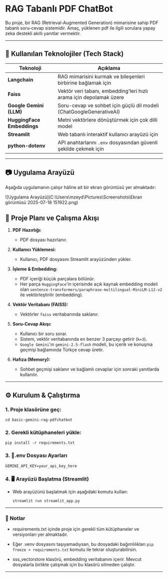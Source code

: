 #  RAG Tabanlı PDF ChatBot 

Bu proje, bir RAG (Retrieval-Augmented Generation) mimarisine sahip PDF tabanlı soru-cevap sistemidir. Amaç, yüklenen pdf ile ilgili sorulara yapay zeka destekli akıllı yanıtlar vermektir.

---

## 🚀 Kullanılan Teknolojiler (Tech Stack)

| Teknoloji                         | Açıklama                                                                 |
|----------------------------------|--------------------------------------------------------------------------|
| **Langchain**                    | RAG mimarisini kurmak ve bileşenleri birbirine bağlamak için             |
| **Faiss**                        | Vektör veri tabanı, embedding'leri hızlı arama için depolamak üzere      |
| **Google Gemini (LLM)**          | Soru-cevap ve sohbet için güçlü dil modeli (ChatGoogleGenerativeAI)     |
| **HuggingFace Embeddings**       | Metni vektörlere dönüştürmek için çok dilli model                        |
| **Streamlit**                    | Web tabanlı interaktif kullanıcı arayüzü için                            |
| **python-dotenv**                | API anahtarlarını `.env` dosyasından güvenli şekilde çekmek için         |

---

## 📷 Uygulama Arayüzü
Aşağıda uygulamanın çalışır hâline ait bir ekran görüntüsü yer almaktadır:

![Uygulama Arayüzü](C:\Users\mzeyd\Pictures\Screenshots\Ekran görüntüsü 2025-07-18 151922.png)



## 🧠 Proje Planı ve Çalışma Akışı

1. **PDF Hazırlığı:**  
   - PDF dosyası hazırlanır.

2. **Kullanıcı Yüklemesi:**  
   - Kullanıcı, PDF dosyasını Streamlit arayüzünden yükler.

3. **İşleme & Embedding:**  
   - PDF içeriği küçük parçalara bölünür.  
   - Her parça `HuggingFace`'in içerisinde açık kaynak embedding modeli olan `sentence-transformers/paraphrase-multilingual-MiniLM-L12-v2` ile vektörleştirilir (embedding).  

4. **Vektör Veritabanı (FAISS):**  
   - Vektörler `faiss` veritabanında saklanır.  

5. **Soru-Cevap Akışı:**  
   - Kullanıcı bir soru sorar.  
   - Sistem, vektör veritabanında en benzer 3 parçayı getirir (`k=3`).  
   - `Google Gemini`'ın `gemini-2.5-flash` modeli, bu içerik ve konuşma geçmişi bağlamında Türkçe cevap üretir.

6. **Hafıza (Memory):**  
   - Sohbet geçmişi saklanır ve bağlamlı cevaplar için sonraki yanıtlarda kullanılır.

---

## ⚙️ Kurulum & Çalıştırma

### 1. Proje klasörüne geç:
 
  ```cd basic-gemini-rag-pdfchatbot```

### 2. Gerekli kütüphaneleri yükle:

   ```pip install -r requirements.txt```

### 3. 🔐.env Dosyası Ayarları

   ```GEMINI_API_KEY=your_api_key_here```

### 4. 🖥️ Arayüzü Başlatma (Streamlit)
 - Web arayüzünü başlatmak için aşağıdaki komutu kullan:

   ```streamlit run streamlit_app.py```

---

### 📌 Notlar
 - requirements.txt içinde proje için gerekli tüm kütüphaneler ve versiyonları yer almaktadır.

 - Eğer .venv dosyasını taşıyamadıysan, bu dosyadaki bağımlılıkları ```pip freeze > requirements.txt``` komutu ile tekrar oluşturabilirsin.

 - sss_vectorstore klasörü, embedding veritabanını içerir. Mevcut dosyalarla birlikte çalışmak için bu klasörü silmeden çalıştır.

---

